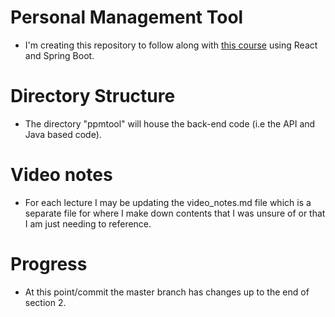 # Personal Management Tool
- I'm creating this repository to follow along with [this course](https://www.udemy.com/full-stack-project-spring-boot-20-react-redux)
using React and Spring Boot. 


# Directory Structure
- The directory "ppmtool" will house the back-end code (i.e the API and Java based code).


# Video notes
- For each lecture I may be updating the video_notes.md file which is a separate file for where I make down contents that I was
unsure of or that I am just needing to reference.

# Progress
- At this point/commit the master branch has changes up to the end of section 2.